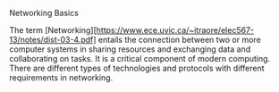 Networking Basics

The term [Networking][https://www.ece.uvic.ca/~itraore/elec567-13/notes/dist-03-4.pdf] entails the connection between two or more computer systems in sharing resources and exchanging data and collaborating on tasks. It is a critical component of modern computing. There are different types of technologies and protocols with different requirements in networking.
